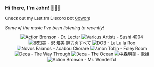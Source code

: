 ### Hi there, I'm John! 🏄🏻‍♂️

Check out my Last.fm Discord bot [Gowon](http://gowon.ca)!

_Some of the music I've been listening to recently!_


<!-- lastfm -->
<p align="center"><img src="https://lastfm.freetls.fastly.net/i/u/64s/5abc8309cabc4b75bb26004aadf702f4.png" title="Action Bronson - Dr. Lecter"> <img src="https://lastfm.freetls.fastly.net/i/u/64s/39974db2e34174caaa24ad43346d3ff3.jpg" title="Various Artists - Sushi 4004"> <img src="https://lastfm.freetls.fastly.net/i/u/64s/e37900a842a85b6b901e66b1bce8df6b.jpg" title="沢知美 - 沢 知美 魅力のすべて"> <img src="https://lastfm.freetls.fastly.net/i/u/64s/4a4eb2759a2b7d848df704f455589ea2.jpg" title="DOB - La Lu la Roo"> <img src="https://lastfm.freetls.fastly.net/i/u/64s/04e10daff3151613e3245811c166b425.jpg" title="Novos Baianos - Acabou Chorare"> <img src="https://lastfm.freetls.fastly.net/i/u/64s/43625c927a14e579746d7487aa9a0bd5.jpg" title="Amon Tobin - Foley Room"> <img src="https://lastfm.freetls.fastly.net/i/u/64s/df01b89d77423e11de4f0369af6b6e29.jpg" title="Deca - The Way Through"> <img src="https://lastfm.freetls.fastly.net/i/u/64s/4fef811252ea431ec31d7e9a97c467ef.jpg" title="Deca - The Ocean"> <img src="https://lastfm.freetls.fastly.net/i/u/64s/a37d0ff6826e40b9c07cc5fb53f2e596.png" title="中森明菜 - 歌姫"> <img src="https://lastfm.freetls.fastly.net/i/u/64s/540008489e214926c942f91d0241f16c.jpg" title="Action Bronson - Mr. Wonderful"> </p>
